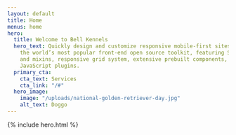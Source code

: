 ```yaml
---
layout: default
title: Home
menus: home
hero:
  title: Welcome to Bell Kennels
  hero_text: Quickly design and customize responsive mobile-first sites with Bootstrap,
    the world’s most popular front-end open source toolkit, featuring Sass variables
    and mixins, responsive grid system, extensive prebuilt components, and powerful
    JavaScript plugins.
  primary_cta:
    cta_text: Services
    cta_link: "/#"
  hero_image:
    image: "/uploads/national-golden-retriever-day.jpg"
    alt_text: Doggo
---
```


{% include hero.html %}
